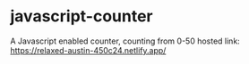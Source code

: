 # javascript-counter
A Javascript enabled counter, counting from 0-50
hosted link: https://relaxed-austin-450c24.netlify.app/

